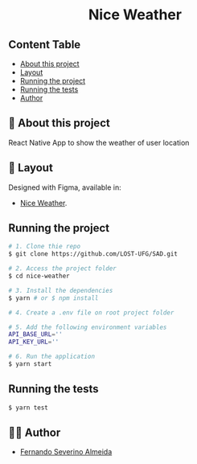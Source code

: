 <h1 align="center">Nice Weather</h1>

## Content Table

- [About this project](#-about-this-project)
- [Layout](#-layout)
- [Running the project](#-running-the-project)
- [Running the tests](#-running-the-tests)
- [Author](#-author)

## 📄 About this project

React Native App to show the weather of user location

## 🎨 Layout

Designed with Figma, available in:

- [Nice Weather](https://www.figma.com/file/8vfwHH51457eFWXEP3arMW/Nice-Weather?node-id=0%3A1).

## Running the project

```bash
# 1. Clone thie repo
$ git clone https://github.com/LOST-UFG/SAD.git

# 2. Access the project folder
$ cd nice-weather

# 3. Install the dependencies
$ yarn # or $ npm install

# 4. Create a .env file on root project folder

# 5. Add the following environment variables
API_BASE_URL=''
API_KEY_URL=''

# 6. Run the application
$ yarn start

```

## Running the tests

```bash
$ yarn test

```

## 👨‍💻 Author

- [Fernando Severino Almeida](https://github.com/fernandosev)
